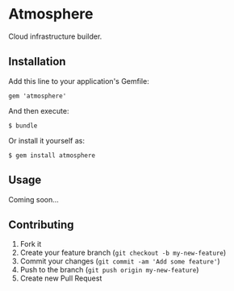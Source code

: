# Atmosphere

Cloud infrastructure builder.

## Installation

Add this line to your application's Gemfile:

    gem 'atmosphere'

And then execute:

    $ bundle

Or install it yourself as:

    $ gem install atmosphere

## Usage

Coming soon...

## Contributing

1. Fork it
2. Create your feature branch (`git checkout -b my-new-feature`)
3. Commit your changes (`git commit -am 'Add some feature'`)
4. Push to the branch (`git push origin my-new-feature`)
5. Create new Pull Request
